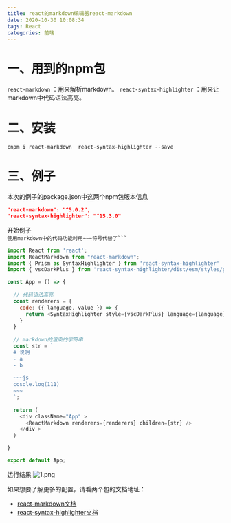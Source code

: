 ```yaml
---
title: react的markdown编辑器react-markdown
date: 2020-10-30 10:08:34
tags: React
categories: 前端
---
```

<script type="text/javascript" src="/js/bai.js"></script>

# 一、用到的npm包
`react-markdown` ：用来解析markdown。 
`react-syntax-highlighter` ：用来让markdown中代码语法高亮。

# 二、安装
```
cnpm i react-markdown  react-syntax-highlighter --save 
```
<!-- more -->
# 三、例子
本次的例子的package.json中这两个npm包版本信息
```json
"react-markdown": "^5.0.2",
"react-syntax-highlighter": "^15.3.0"
```
开始例子  
`使用markdown中的代码功能时用~~~符号代替了``` `
```js
import React from 'react';
import ReactMarkdown from "react-markdown";
import { Prism as SyntaxHighlighter } from 'react-syntax-highlighter'
import { vscDarkPlus } from 'react-syntax-highlighter/dist/esm/styles/prism';

const App = () => {
  
  // 代码语法高亮
  const renderers = {
    code: ({ language, value }) => {
      return <SyntaxHighlighter style={vscDarkPlus} language={language} children={value} />
    }
  }
  
  // markdown的渲染的字符串
  const str = `
  # 说明
  - a
  - b
  
  ~~~js
  cosole.log(111)
  ~~~
  `;
  
  return (
    <div className="App" >
      <ReactMarkdown renderers={renderers} children={str} />
    </div >
  )

}

export default App;

```
运行结果
![1.png](1.png)

如果想要了解更多的配置，请看两个包的文档地址：
- [react-markdown文档](https://github.com/remarkjs/react-markdown)
- [react-syntax-highlighter文档](https://github.com/react-syntax-highlighter/react-syntax-highlighter)
